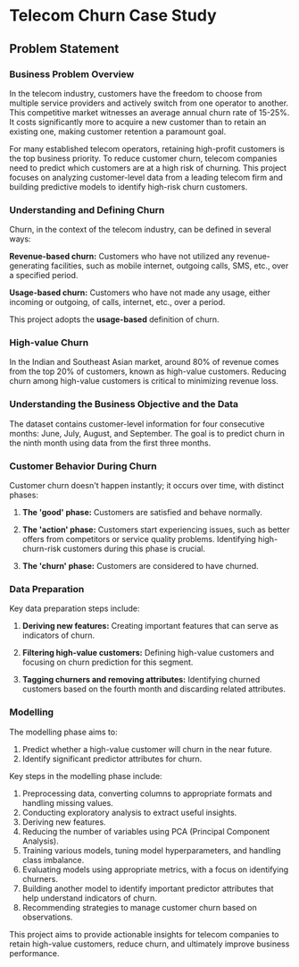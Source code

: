 # Telecom Churn Case Study

## Problem Statement

### Business Problem Overview

In the telecom industry, customers have the freedom to choose from multiple service providers and actively switch from one operator to another. This competitive market witnesses an average annual churn rate of 15-25%. It costs significantly more to acquire a new customer than to retain an existing one, making customer retention a paramount goal.

For many established telecom operators, retaining high-profit customers is the top business priority. To reduce customer churn, telecom companies need to predict which customers are at a high risk of churning. This project focuses on analyzing customer-level data from a leading telecom firm and building predictive models to identify high-risk churn customers.

### Understanding and Defining Churn

Churn, in the context of the telecom industry, can be defined in several ways:

**Revenue-based churn:** Customers who have not utilized any revenue-generating facilities, such as mobile internet, outgoing calls, SMS, etc., over a specified period.

**Usage-based churn:** Customers who have not made any usage, either incoming or outgoing, of calls, internet, etc., over a period.

This project adopts the **usage-based** definition of churn.

### High-value Churn

In the Indian and Southeast Asian market, around 80% of revenue comes from the top 20% of customers, known as high-value customers. Reducing churn among high-value customers is critical to minimizing revenue loss.

### Understanding the Business Objective and the Data

The dataset contains customer-level information for four consecutive months: June, July, August, and September. The goal is to predict churn in the ninth month using data from the first three months.

### Customer Behavior During Churn

Customer churn doesn't happen instantly; it occurs over time, with distinct phases:

1. **The 'good' phase:** Customers are satisfied and behave normally.

2. **The 'action' phase:** Customers start experiencing issues, such as better offers from competitors or service quality problems. Identifying high-churn-risk customers during this phase is crucial.

3. **The 'churn' phase:** Customers are considered to have churned.

### Data Preparation

Key data preparation steps include:

1. **Deriving new features:** Creating important features that can serve as indicators of churn.

2. **Filtering high-value customers:** Defining high-value customers and focusing on churn prediction for this segment.

3. **Tagging churners and removing attributes:** Identifying churned customers based on the fourth month and discarding related attributes.

### Modelling

The modelling phase aims to:

1. Predict whether a high-value customer will churn in the near future.
2. Identify significant predictor attributes for churn.

Key steps in the modelling phase include:

1. Preprocessing data, converting columns to appropriate formats and handling missing values.
2. Conducting exploratory analysis to extract useful insights.
3. Deriving new features.
4. Reducing the number of variables using PCA (Principal Component Analysis).
5. Training various models, tuning model hyperparameters, and handling class imbalance.
6. Evaluating models using appropriate metrics, with a focus on identifying churners.
7. Building another model to identify important predictor attributes that help understand indicators of churn.
8. Recommending strategies to manage customer churn based on observations.

This project aims to provide actionable insights for telecom companies to retain high-value customers, reduce churn, and ultimately improve business performance.